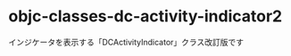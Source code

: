 objc-classes-dc-activity-indicator2
===================================

インジケータを表示する「DCActivityIndicator」クラス改訂版です

